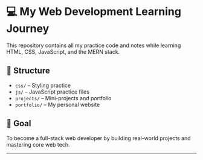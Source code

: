 # 💻 My Web Development Learning Journey

This repository contains all my practice code and notes while learning HTML, CSS, JavaScript, and the MERN stack.

## 📁 Structure
- `css/` – Styling practice
- `js/` – JavaScript practice files
- `projects/` – Mini-projects and portfolio
- `portfolio/` – My personal website

## 🚀 Goal
To become a full-stack web developer by building real-world projects and mastering core web tech.

---
